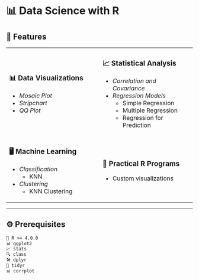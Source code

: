 
# 📊 Data Science with R

## 🚀 Features

<table>
<tr>
<td width="50%">

### 📊 Data Visualizations
- *Mosaic Plot*
- *Stripchart*
- *QQ Plot*

</td>
<td width="50%">

### 📈 Statistical Analysis
- *Correlation and Covariance*
- *Regression Models*
  - Simple Regression
  - Multiple Regression
  - Regression for Prediction

</td>
</tr>
<tr>
<td width="50%">

### 🖥 Machine Learning
- *Classification*
  - KNN
- *Clustering*
  - KNN Clustering

</td>
<td width="50%">

### 📝 Practical R Programs
- Custom visualizations

</td>
</tr>
</table>

---

## ⚙ Prerequisites

```txt
🐘 R >= 4.0.0
📊 ggplot2
📈 stats
🔍 class
🛠 dplyr
🔄 tidyr
📊 corrplot
